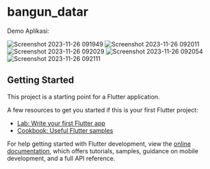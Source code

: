 # bangun_datar

Demo Aplikasi:

![Screenshot 2023-11-26 091949](https://github.com/yusrilprayoga-code/Bangun-Datar-App/assets/108702211/83e62309-d6ab-41ac-9d0a-b7f04f553039)
![Screenshot 2023-11-26 092011](https://github.com/yusrilprayoga-code/Bangun-Datar-App/assets/108702211/2d946103-51b8-4315-8182-3d4f4b68f444)
![Screenshot 2023-11-26 092029](https://github.com/yusrilprayoga-code/Bangun-Datar-App/assets/108702211/73bf3c8e-fa89-43d7-aac3-6a63482d9c4d)
![Screenshot 2023-11-26 092054](https://github.com/yusrilprayoga-code/Bangun-Datar-App/assets/108702211/8419762d-2969-412f-af24-dd8a6cdd7057)
![Screenshot 2023-11-26 092111](https://github.com/yusrilprayoga-code/Bangun-Datar-App/assets/108702211/4cf5f812-8185-4ae2-a8fe-789ac425b38b)

## Getting Started

This project is a starting point for a Flutter application.

A few resources to get you started if this is your first Flutter project:

- [Lab: Write your first Flutter app](https://docs.flutter.dev/get-started/codelab)
- [Cookbook: Useful Flutter samples](https://docs.flutter.dev/cookbook)

For help getting started with Flutter development, view the
[online documentation](https://docs.flutter.dev/), which offers tutorials,
samples, guidance on mobile development, and a full API reference.
